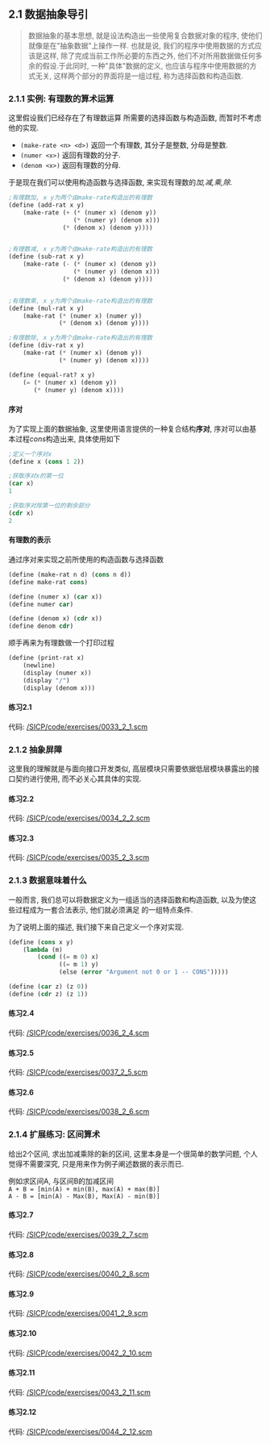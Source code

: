 ## 2.1 数据抽象导引
> 数据抽象的基本思想, 就是设法构造出一些使用复合数据对象的程序, 使他们就像是在"抽象数据"上操作一样. 也就是说, 我们的程序中使用数据的方式应该是这样, 除了完成当前工作所必要的东西之外, 他们不对所用数据做任何多余的假设.于此同时, 一种"具体"数据的定义, 也应该与程序中使用数据的方式无关, 这样两个部分的界面将是一组过程, 称为选择函数和构造函数.  

### 2.1.1 实例: 有理数的算术运算  
这里假设我们已经存在了有理数运算 所需要的选择函数与构造函数, 而暂时不考虑他的实现.  
* `(make-rate <n> <d>)` 返回一个有理数, 其分子是整数<n>, 分母是整数<d>.
* `(numer <x>)` 返回有理数<x>的分子.
* `(denom <x>)` 返回有理数<x>的分母.  

于是现在我们可以使用构造函数与选择函数, 来实现有理数的*加,减,乘,除*.  

```lisp
;有理数加, x y为两个由make-rate构造出的有理数
(define (add-rat x y)
	(make-rate (+ (* (numer x) (denom y))
				  (* (numer y) (denom x)))
			   (* (denom x) (denom y))))


;有理数减, x y为两个由make-rate构造出的有理数
(define (sub-rat x y)
	(make-rate (- (* (numer x) (denom y))
				  (* (numer y) (denom x)))
			   (* (denom x) (denom y))))


;有理数乘, x y为两个由make-rate构造出的有理数
(define (mul-rat x y)
	(make-rat (* (numer x) (numer y))
	   	  	  (* (denom x) (denom y))))

;有理数除, x y为两个由make-rate构造出的有理数
(define (div-rat x y)
	(make-rat (* (numer x) (denom y))
	          (* (numer y) (denom x))))

(define (equal-rat? x y)
	(= (* (numer x) (denom y))
	   (* (numer y) (denom x))))
```
#### 序对

为了实现上面的数据抽象, 这里使用语言提供的一种复合结构**序对**, 序对可以由基本过程*cons*构造出来, 具体使用如下  

```lisp
;定义一个序对x
(define x (cons 1 2))

;获取序对x的第一位
(car x)
1

;获取序对除第一位的剩余部分
(cdr x)
2
```

#### 有理数的表示
通过序对来实现之前所使用的构造函数与选择函数  
```lisp
(define (make-rat n d) (cons n d))
(define make-rat cons)

(define (numer x) (car x))
(define numer car)

(define (denom x) (cdr x))
(define denom cdr)
```

顺手再来为有理数做一个打印过程  
```lisp
(define (print-rat x)
	(newline)
	(display (numer x))
	(display "/")
	(display (denom x)))
```

#### 练习2.1
代码: [/SICP/code/exercises/0033_2_1.scm](#)  

### 2.1.2 抽象屏障
这里我的理解就是与面向接口开发类似, 高层模块只需要依据低层模块暴露出的接口契约进行使用, 而不必关心其具体的实现.  

#### 练习2.2
代码: [/SICP/code/exercises/0034_2_2.scm](#)  

#### 练习2.3
代码: [/SICP/code/exercises/0035_2_3.scm](#)  

### 2.1.3 数据意味着什么
一般而言, 我们总可以将数据定义为一组适当的选择函数和构造函数, 以及为使这些过程成为一套合法表示, 他们就必须满足 的一组特点条件. 

为了说明上面的描述, 我们接下来自己定义一个序对实现.  

```lisp
(define (cons x y)
	(lambda (m)
		(cond ((= m 0) x)
			  ((= m 1) y)
			  (else (error "Argument not 0 or 1 -- CONS")))))

(define (car z) (z 0))
(define (cdr z) (z 1))
```

#### 练习2.4
代码: [/SICP/code/exercises/0036_2_4.scm](#)  

#### 练习2.5
代码: [/SICP/code/exercises/0037_2_5.scm](#)  

#### 练习2.6
代码: [/SICP/code/exercises/0038_2_6.scm](#)  

### 2.1.4 扩展练习: 区间算术
给出2个区间, 求出加减乘除的新的区间, 这里本身是一个很简单的数学问题, 个人觉得不需要深究, 只是用来作为例子阐述数据的表示而已.  

例如求区间A, 与区间B的加减区间  
`A + B = [min(A) + min(B), max(A) + max(B)]`  
`A - B = [min(A) - Max(B), Max(A) - min(B)]`

#### 练习2.7
代码: [/SICP/code/exercises/0039_2_7.scm](#)  

#### 练习2.8
代码: [/SICP/code/exercises/0040_2_8.scm](#)  

#### 练习2.9
代码: [/SICP/code/exercises/0041_2_9.scm](#)  

#### 练习2.10
代码: [/SICP/code/exercises/0042_2_10.scm](#)  

#### 练习2.11
代码: [/SICP/code/exercises/0043_2_11.scm](#)  

#### 练习2.12
代码: [/SICP/code/exercises/0044_2_12.scm](#)  

